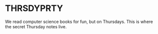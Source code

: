 # THRSDYPRTY
We read computer science books for fun, but on Thursdays. This is where the secret Thursday notes live. 
